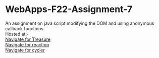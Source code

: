 # WebApps-F22-Assignment-7
An assignment on java script modifying the DOM and using anonymous callback functions.<br>
Hosted at:-<br>
[Navigate for Treasure](https://44-563-web-apps-f22.github.io/44563-webapps-assignment-7-ChanduNelavelli/Treasure.html)<br>
[Navigate for reaction](https://44-563-web-apps-f22.github.io/44563-webapps-assignment-7-ChanduNelavelli/reaction.html)<br>
[Navigate for cycler](https://44-563-web-apps-f22.github.io/44563-webapps-assignment-7-ChanduNelavelli/cycler.html)